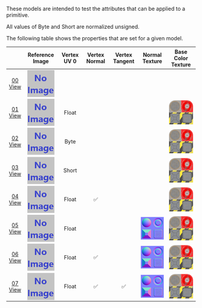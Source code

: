 These models are intended to test the attributes that can be applied to a primitive.  

All values of Byte and Short are normalized unsigned.  

The following table shows the properties that are set for a given model.  

|   | Reference Image | Vertex UV 0 | Vertex Normal | Vertex Tangent | Normal Texture | Base Color Texture |
| :---: | :---: | :---: | :---: | :---: | :---: | :---: |
| [00](Primitive_Attribute_00.gltf)<br>[View](https://bghgary.github.io/glTF-Asset-Generator/Preview/BabylonJS/?fileName=Primitive_Attribute_00.gltf) | [<img src="Thumbnails/Primitive_Attribute_00.png" align="middle">](ReferenceImages/Primitive_Attribute_00.png) |   |   |   |   |   |
| [01](Primitive_Attribute_01.gltf)<br>[View](https://bghgary.github.io/glTF-Asset-Generator/Preview/BabylonJS/?fileName=Primitive_Attribute_01.gltf) | [<img src="Thumbnails/Primitive_Attribute_01.png" align="middle">](ReferenceImages/Primitive_Attribute_01.png) | Float |   |   |   | [<img src="Thumbnails/BaseColor_Plane.png" align="middle">](Textures/BaseColor_Plane.png) |
| [02](Primitive_Attribute_02.gltf)<br>[View](https://bghgary.github.io/glTF-Asset-Generator/Preview/BabylonJS/?fileName=Primitive_Attribute_02.gltf) | [<img src="Thumbnails/Primitive_Attribute_02.png" align="middle">](ReferenceImages/Primitive_Attribute_02.png) | Byte |   |   |   | [<img src="Thumbnails/BaseColor_Plane.png" align="middle">](Textures/BaseColor_Plane.png) |
| [03](Primitive_Attribute_03.gltf)<br>[View](https://bghgary.github.io/glTF-Asset-Generator/Preview/BabylonJS/?fileName=Primitive_Attribute_03.gltf) | [<img src="Thumbnails/Primitive_Attribute_03.png" align="middle">](ReferenceImages/Primitive_Attribute_03.png) | Short |   |   |   | [<img src="Thumbnails/BaseColor_Plane.png" align="middle">](Textures/BaseColor_Plane.png) |
| [04](Primitive_Attribute_04.gltf)<br>[View](https://bghgary.github.io/glTF-Asset-Generator/Preview/BabylonJS/?fileName=Primitive_Attribute_04.gltf) | [<img src="Thumbnails/Primitive_Attribute_04.png" align="middle">](ReferenceImages/Primitive_Attribute_04.png) | Float | :white_check_mark: |   |   | [<img src="Thumbnails/BaseColor_Plane.png" align="middle">](Textures/BaseColor_Plane.png) |
| [05](Primitive_Attribute_05.gltf)<br>[View](https://bghgary.github.io/glTF-Asset-Generator/Preview/BabylonJS/?fileName=Primitive_Attribute_05.gltf) | [<img src="Thumbnails/Primitive_Attribute_05.png" align="middle">](ReferenceImages/Primitive_Attribute_05.png) | Float |   |   | [<img src="Thumbnails/Normal_Plane.png" align="middle">](Textures/Normal_Plane.png) | [<img src="Thumbnails/BaseColor_Plane.png" align="middle">](Textures/BaseColor_Plane.png) |
| [06](Primitive_Attribute_06.gltf)<br>[View](https://bghgary.github.io/glTF-Asset-Generator/Preview/BabylonJS/?fileName=Primitive_Attribute_06.gltf) | [<img src="Thumbnails/Primitive_Attribute_06.png" align="middle">](ReferenceImages/Primitive_Attribute_06.png) | Float | :white_check_mark: |   | [<img src="Thumbnails/Normal_Plane.png" align="middle">](Textures/Normal_Plane.png) | [<img src="Thumbnails/BaseColor_Plane.png" align="middle">](Textures/BaseColor_Plane.png) |
| [07](Primitive_Attribute_07.gltf)<br>[View](https://bghgary.github.io/glTF-Asset-Generator/Preview/BabylonJS/?fileName=Primitive_Attribute_07.gltf) | [<img src="Thumbnails/Primitive_Attribute_07.png" align="middle">](ReferenceImages/Primitive_Attribute_07.png) | Float | :white_check_mark: | :white_check_mark: | [<img src="Thumbnails/Normal_Plane.png" align="middle">](Textures/Normal_Plane.png) | [<img src="Thumbnails/BaseColor_Plane.png" align="middle">](Textures/BaseColor_Plane.png) |
 
